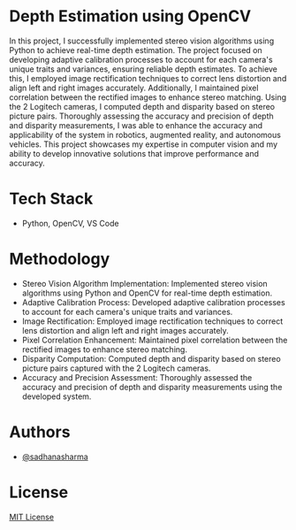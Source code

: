 # Depth Estimation using OpenCV
In this project, I successfully implemented stereo vision algorithms using Python to achieve real-time depth estimation. The project focused on developing adaptive calibration processes to account for each camera's unique traits and variances, ensuring reliable depth estimates. To achieve this, I employed image rectification techniques to correct lens distortion and align left and right images accurately. Additionally, I maintained pixel correlation between the rectified images to enhance stereo matching.
Using the 2 Logitech cameras, I computed depth and disparity based on stereo picture pairs. Thoroughly assessing the accuracy and precision of depth and disparity measurements, I was able to enhance the accuracy and applicability of the system in robotics, augmented reality, and autonomous vehicles. This project showcases my expertise in computer vision and my ability to develop innovative solutions that improve performance and accuracy.


# Tech Stack
 * Python, OpenCV, VS Code

# Methodology
 * Stereo Vision Algorithm Implementation: Implemented stereo vision algorithms using Python and OpenCV for real-time depth estimation.
 * Adaptive Calibration Process: Developed adaptive calibration processes to account for each camera's unique traits and variances.
 * Image Rectification: Employed image rectification techniques to correct lens distortion and align left and right images accurately.
 * Pixel Correlation Enhancement: Maintained pixel correlation between the rectified images to enhance stereo matching.
 * Disparity Computation: Computed depth and disparity based on stereo picture pairs captured with the 2 Logitech cameras.
 * Accuracy and Precision Assessment: Thoroughly assessed the accuracy and precision of depth and disparity measurements using the developed system.

# Authors
* [@sadhanasharma](https://www.linkedin.com/in/sadhana-sharma-/)

# License
[MIT License]()
